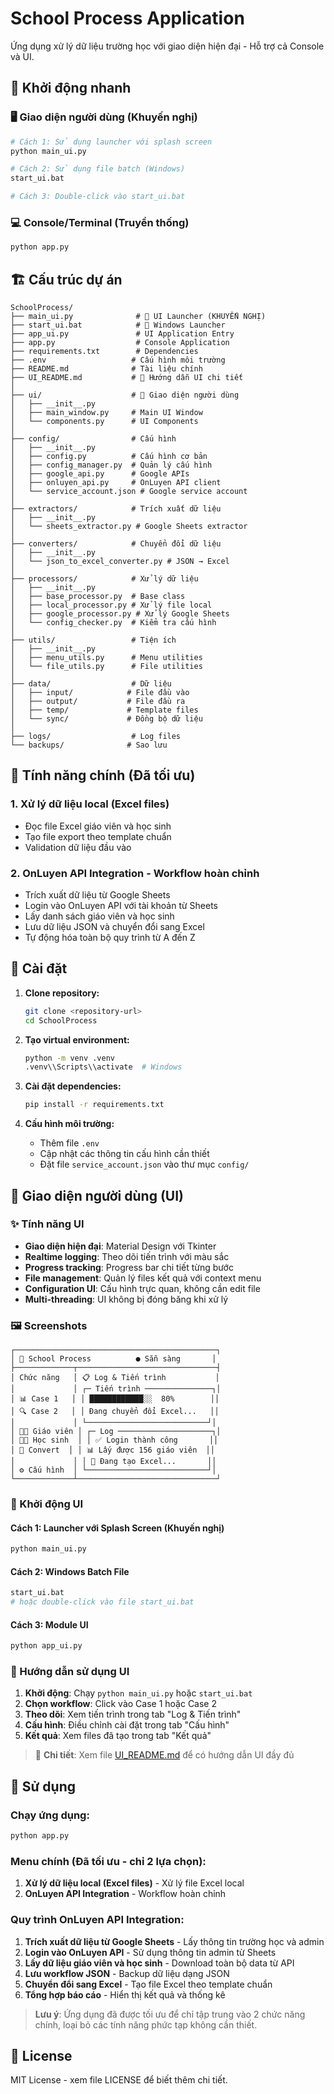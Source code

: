 # School Process Application

Ứng dụng xử lý dữ liệu trường học với giao diện hiện đại - Hỗ trợ cả Console và UI.

## 🚀 Khởi động nhanh

### 🖥️ Giao diện người dùng (Khuyến nghị)
```bash
# Cách 1: Sử dụng launcher với splash screen
python main_ui.py

# Cách 2: Sử dụng file batch (Windows)
start_ui.bat

# Cách 3: Double-click vào start_ui.bat
```

### 💻 Console/Terminal (Truyền thống)
```bash
python app.py
```

## 🏗️ Cấu trúc dự án

```
SchoolProcess/
├── main_ui.py              # 🎨 UI Launcher (KHUYẾN NGHỊ)
├── start_ui.bat            # 🚀 Windows Launcher  
├── app_ui.py               # UI Application Entry
├── app.py                  # Console Application
├── requirements.txt        # Dependencies
├── .env                   # Cấu hình môi trường
├── README.md              # Tài liệu chính
├── UI_README.md           # 📖 Hướng dẫn UI chi tiết
│
├── ui/                    # 🎨 Giao diện người dùng
│   ├── __init__.py
│   ├── main_window.py     # Main UI Window
│   └── components.py      # UI Components
│
├── config/                # Cấu hình
│   ├── __init__.py
│   ├── config.py          # Cấu hình cơ bản
│   ├── config_manager.py  # Quản lý cấu hình
│   ├── google_api.py      # Google APIs
│   ├── onluyen_api.py     # OnLuyen API client
│   └── service_account.json # Google service account
│
├── extractors/            # Trích xuất dữ liệu
│   ├── __init__.py
│   └── sheets_extractor.py # Google Sheets extractor
│
├── converters/            # Chuyển đổi dữ liệu
│   ├── __init__.py
│   └── json_to_excel_converter.py # JSON → Excel
│
├── processors/            # Xử lý dữ liệu
│   ├── __init__.py
│   ├── base_processor.py  # Base class
│   ├── local_processor.py # Xử lý file local
│   ├── google_processor.py # Xử lý Google Sheets
│   └── config_checker.py  # Kiểm tra cấu hình
│
├── utils/                 # Tiện ích
│   ├── __init__.py
│   ├── menu_utils.py      # Menu utilities
│   └── file_utils.py      # File utilities
│
├── data/                  # Dữ liệu
│   ├── input/            # File đầu vào
│   ├── output/           # File đầu ra
│   ├── temp/             # Template files
│   └── sync/             # Đồng bộ dữ liệu
│
├── logs/                  # Log files
└── backups/              # Sao lưu
```

## 🚀 Tính năng chính (Đã tối ưu)

### 1. Xử lý dữ liệu local (Excel files)

- Đọc file Excel giáo viên và học sinh
- Tạo file export theo template chuẩn
- Validation dữ liệu đầu vào

### 2. OnLuyen API Integration - Workflow hoàn chỉnh

- Trích xuất dữ liệu từ Google Sheets
- Login vào OnLuyen API với tài khoản từ Sheets
- Lấy danh sách giáo viên và học sinh
- Lưu dữ liệu JSON và chuyển đổi sang Excel
- Tự động hóa toàn bộ quy trình từ A đến Z

## 🔧 Cài đặt

1. **Clone repository:**

   ```bash
   git clone <repository-url>
   cd SchoolProcess
   ```

2. **Tạo virtual environment:**

   ```bash
   python -m venv .venv
   .venv\\Scripts\\activate  # Windows
   ```

3. **Cài đặt dependencies:**

   ```bash
   pip install -r requirements.txt
   ```

4. **Cấu hình môi trường:**
   - Thêm file `.env`
   - Cập nhật các thông tin cấu hình cần thiết
   - Đặt file `service_account.json` vào thư mục `config/`

## 🎨 Giao diện người dùng (UI)

### ✨ Tính năng UI

- **Giao diện hiện đại**: Material Design với Tkinter
- **Realtime logging**: Theo dõi tiến trình với màu sắc
- **Progress tracking**: Progress bar chi tiết từng bước
- **File management**: Quản lý files kết quả với context menu
- **Configuration UI**: Cấu hình trực quan, không cần edit file
- **Multi-threading**: UI không bị đóng băng khi xử lý

### 🖼️ Screenshots

```
┌─────────────────────────────────────────────┐
│ 🏫 School Process          ● Sẵn sàng       │
├─────────────┬───────────────────────────────┤
│ Chức năng   │ 📋 Log & Tiến trình           │
│             │ ┌─ Tiến trình ───────────────┐│
│ 📊 Case 1   │ │ ████████████░░  80%        ││
│ 🔍 Case 2   │ │ Đang chuyển đổi Excel...   ││
│             │ └───────────────────────────┘│
│ 👨‍🏫 Giáo viên │ ┌─ Log ─────────────────────┐│
│ 👨‍🎓 Học sinh  │ │ ✅ Login thành công       ││
│ 📄 Convert  │ │ 📊 Lấy được 156 giáo viên  ││
│             │ │ 🔄 Đang tạo Excel...       ││
│ ⚙️ Cấu hình  │ └───────────────────────────┘│
└─────────────┴───────────────────────────────┘
```

### 🚀 Khởi động UI

#### Cách 1: Launcher với Splash Screen (Khuyến nghị)
```bash
python main_ui.py
```

#### Cách 2: Windows Batch File  
```bash
start_ui.bat
# hoặc double-click vào file start_ui.bat
```

#### Cách 3: Module UI
```bash
python app_ui.py
```

### 📖 Hướng dẫn sử dụng UI

1. **Khởi động**: Chạy `python main_ui.py` hoặc `start_ui.bat`
2. **Chọn workflow**: Click vào Case 1 hoặc Case 2
3. **Theo dõi**: Xem tiến trình trong tab "Log & Tiến trình"
4. **Cấu hình**: Điều chỉnh cài đặt trong tab "Cấu hình"
5. **Kết quả**: Xem files đã tạo trong tab "Kết quả"

> 📘 **Chi tiết**: Xem file [UI_README.md](UI_README.md) để có hướng dẫn UI đầy đủ

## 🎯 Sử dụng

### Chạy ứng dụng:

```bash
python app.py
```

### Menu chính (Đã tối ưu - chỉ 2 lựa chọn):

1. **Xử lý dữ liệu local (Excel files)** - Xử lý file Excel local
2. **OnLuyen API Integration** - Workflow hoàn chỉnh

### Quy trình OnLuyen API Integration:

1. **Trích xuất dữ liệu từ Google Sheets** - Lấy thông tin trường học và admin
2. **Login vào OnLuyen API** - Sử dụng thông tin admin từ Sheets
3. **Lấy dữ liệu giáo viên và học sinh** - Download toàn bộ data từ API
4. **Lưu workflow JSON** - Backup dữ liệu dạng JSON
5. **Chuyển đổi sang Excel** - Tạo file Excel theo template chuẩn
6. **Tổng hợp báo cáo** - Hiển thị kết quả và thống kê

> **Lưu ý**: Ứng dụng đã được tối ưu để chỉ tập trung vào 2 chức năng chính, loại bỏ các tính năng phức tạp không cần thiết.

## 📄 License

MIT License - xem file LICENSE để biết thêm chi tiết.
